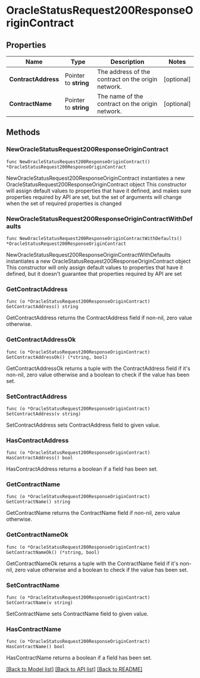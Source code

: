 # OracleStatusRequest200ResponseOriginContract

## Properties

Name | Type | Description | Notes
------------ | ------------- | ------------- | -------------
**ContractAddress** | Pointer to **string** | The address of the contract on the origin network. | [optional] 
**ContractName** | Pointer to **string** | The name of the contract on the origin network. | [optional] 

## Methods

### NewOracleStatusRequest200ResponseOriginContract

`func NewOracleStatusRequest200ResponseOriginContract() *OracleStatusRequest200ResponseOriginContract`

NewOracleStatusRequest200ResponseOriginContract instantiates a new OracleStatusRequest200ResponseOriginContract object
This constructor will assign default values to properties that have it defined,
and makes sure properties required by API are set, but the set of arguments
will change when the set of required properties is changed

### NewOracleStatusRequest200ResponseOriginContractWithDefaults

`func NewOracleStatusRequest200ResponseOriginContractWithDefaults() *OracleStatusRequest200ResponseOriginContract`

NewOracleStatusRequest200ResponseOriginContractWithDefaults instantiates a new OracleStatusRequest200ResponseOriginContract object
This constructor will only assign default values to properties that have it defined,
but it doesn't guarantee that properties required by API are set

### GetContractAddress

`func (o *OracleStatusRequest200ResponseOriginContract) GetContractAddress() string`

GetContractAddress returns the ContractAddress field if non-nil, zero value otherwise.

### GetContractAddressOk

`func (o *OracleStatusRequest200ResponseOriginContract) GetContractAddressOk() (*string, bool)`

GetContractAddressOk returns a tuple with the ContractAddress field if it's non-nil, zero value otherwise
and a boolean to check if the value has been set.

### SetContractAddress

`func (o *OracleStatusRequest200ResponseOriginContract) SetContractAddress(v string)`

SetContractAddress sets ContractAddress field to given value.

### HasContractAddress

`func (o *OracleStatusRequest200ResponseOriginContract) HasContractAddress() bool`

HasContractAddress returns a boolean if a field has been set.

### GetContractName

`func (o *OracleStatusRequest200ResponseOriginContract) GetContractName() string`

GetContractName returns the ContractName field if non-nil, zero value otherwise.

### GetContractNameOk

`func (o *OracleStatusRequest200ResponseOriginContract) GetContractNameOk() (*string, bool)`

GetContractNameOk returns a tuple with the ContractName field if it's non-nil, zero value otherwise
and a boolean to check if the value has been set.

### SetContractName

`func (o *OracleStatusRequest200ResponseOriginContract) SetContractName(v string)`

SetContractName sets ContractName field to given value.

### HasContractName

`func (o *OracleStatusRequest200ResponseOriginContract) HasContractName() bool`

HasContractName returns a boolean if a field has been set.


[[Back to Model list]](../README.md#documentation-for-models) [[Back to API list]](../README.md#documentation-for-api-endpoints) [[Back to README]](../README.md)


